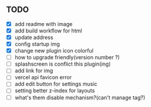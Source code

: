 ## TODO

* [x] add readme with image
* [x] add build workflow for html
* [x] update address
* [x] config startup img
* [x] change new plugin icon colorful
* [ ] how to upgrade friendly(version number ?)
* [ ] splashscreen is conflict this plugin(ing)
* [ ] add link for img
* [ ] vercel api favicon error
* [ ] add edit button for settings music
* [ ] setting better z-index for layouts
* [ ] what's them disable mechanism?(can't manage tag?)
